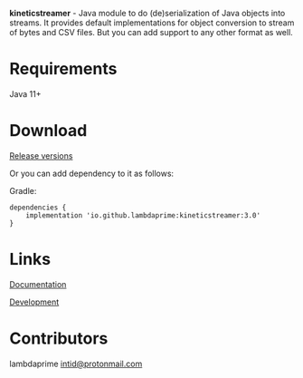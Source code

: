 **kineticstreamer** - Java module to do (de)serialization of Java objects into streams. It provides default implementations for object conversion to stream of bytes and CSV files. But you can add support to any other format as well.

# Requirements

Java 11+

# Download

[Release versions](https://github.com/lambdaprime/kineticstreamer/releases)

Or you can add dependency to it as follows:

Gradle:

```
dependencies {
    implementation 'io.github.lambdaprime:kineticstreamer:3.0'
}
```

# Links

[Documentation](http://portal2.atwebpages.com/kineticstreamer)

[Development](DEVELOPMENT.md)

# Contributors

lambdaprime <intid@protonmail.com>
